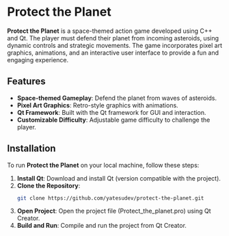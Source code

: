 # Protect the Planet

**Protect the Planet** is a space-themed action game developed using C++ and Qt. The player must defend their planet from incoming asteroids, using dynamic controls and strategic movements. The game incorporates pixel art graphics, animations, and an interactive user interface to provide a fun and engaging experience.

## Features
- **Space-themed Gameplay**: Defend the planet from waves of asteroids.
- **Pixel Art Graphics**: Retro-style graphics with animations.
- **Qt Framework**: Built with the Qt framework for GUI and interaction.
- **Customizable Difficulty**: Adjustable game difficulty to challenge the player.

## Installation
To run **Protect the Planet** on your local machine, follow these steps:

1. **Install Qt**: Download and install Qt (version compatible with the project).
2. **Clone the Repository**:
   ```bash
   git clone https://github.com/yatesudev/protect-the-planet.git
   ```
3. **Open Project**: Open the project file (Protect_the_planet.pro) using Qt Creator.
4. **Build and Run**: Compile and run the project from Qt Creator.
